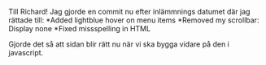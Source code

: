 Till Richard! 
Jag gjorde en commit nu efter inlämmnings datumet där jag rättade till: 
*Added lightblue hover on menu items
*Removed my scrollbar: Display none
*Fixed missspelling in HTML

Gjorde det så att sidan blir rätt nu när vi ska bygga vidare på den i javascript. 
